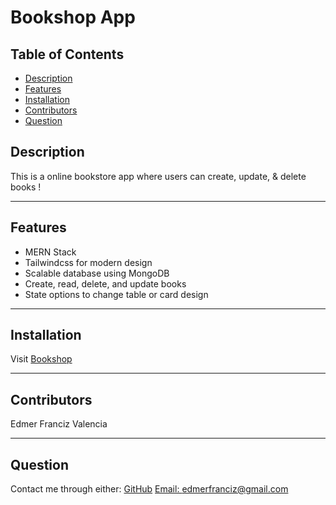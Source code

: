 # Bookshop App

## Table of Contents
* [Description](#Description)
* [Features](#Features)
* [Installation](#Installation)
* [Contributors](#Contribution)
* [Question](#Question)

## Description

This is a online bookstore app where users can create, update, & delete books !

---

## Features

- MERN Stack
- Tailwindcss for modern design
- Scalable database using MongoDB
- Create, read, delete, and update books
- State options to change table or card design

---

## Installation 

Visit [Bookshop](N/A)

---

## Contributors

 Edmer Franciz Valencia

---

## Question

Contact me through either:
[GitHub](https://github.com/edm1001)
[Email: edmerfranciz@gmail.com](mailto:edmerfranciz@gmail.com)
